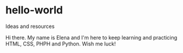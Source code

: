 # hello-world
 Ideas and resources

Hi there. My name is Elena and I'm here to keep learning and practicing HTML, CSS, PHPH and Python. Wish me luck!
